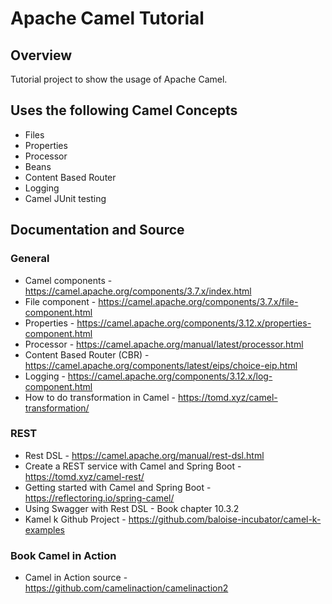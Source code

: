 # Apache Camel Tutorial

## Overview

Tutorial project to show the usage of Apache Camel.

## Uses the following Camel Concepts

- Files
- Properties
- Processor 
- Beans
- Content Based Router
- Logging
- Camel JUnit testing

## Documentation and Source

### General

- Camel components - https://camel.apache.org/components/3.7.x/index.html
- File component - https://camel.apache.org/components/3.7.x/file-component.html
- Properties - https://camel.apache.org/components/3.12.x/properties-component.html
- Processor - https://camel.apache.org/manual/latest/processor.html
- Content Based Router (CBR) - https://camel.apache.org/components/latest/eips/choice-eip.html
- Logging - https://camel.apache.org/components/3.12.x/log-component.html
- How to do transformation in Camel - https://tomd.xyz/camel-transformation/

### REST
        
- Rest DSL - https://camel.apache.org/manual/rest-dsl.html
- Create a REST service with Camel and Spring Boot - https://tomd.xyz/camel-rest/
- Getting started with Camel and Spring Boot - https://reflectoring.io/spring-camel/
- Using Swagger with Rest DSL - Book chapter 10.3.2
- Kamel k Github Project - https://github.com/baloise-incubator/camel-k-examples


### Book Camel in Action

- Camel in Action source - https://github.com/camelinaction/camelinaction2
